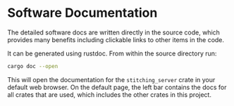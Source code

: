 # Software Documentation

The detailed software docs are written directly in the source code, which provides
many benefits including clickable links to other items in the code.

It can be generated using rustdoc. From within the source directory run:
```sh
cargo doc --open
```

This will open the documentation for the `stitching_server` crate in your default
web browser. On the default page, the left bar contains the docs for all
crates that are used, which includes the other crates in this project.